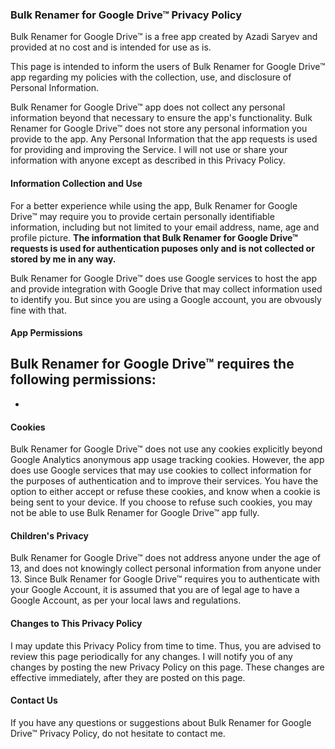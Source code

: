 ### Bulk Renamer for Google Drive™ Privacy Policy

Bulk Renamer for Google Drive™ is a free app created by Azadi Saryev and provided at no cost and is intended for use as is.

This page is intended to inform the users of Bulk Renamer for Google Drive™ app regarding my policies with the collection, use, and disclosure of Personal Information.

Bulk Renamer for Google Drive™ app does not collect any personal information beyond that necessary to ensure the app's functionality. Bulk Renamer for Google Drive™ does not store any personal information you provide to the app. Any Personal Information that the app requests is used for providing and improving the Service. I will not use or share your information with anyone except as described in this Privacy Policy.

#### Information Collection and Use

For a better experience while using the app, Bulk Renamer for Google Drive™ may require you to provide certain personally identifiable information, including but not limited to your email address, name, age and profile picture. **The information that Bulk Renamer for Google Drive™ requests is used for authentication puposes only and is not collected or stored by me in any way.**

Bulk Renamer for Google Drive™ does use Google services to host the app and provide integration with Google Drive that may collect information used to identify you. But since you are using a Google account, you are obvously fine with that.

#### App Permissions

Bulk Renamer for Google Drive™ requires the following permissions:
- 
- 

#### Cookies

Bulk Renamer for Google Drive™ does not use any cookies explicitly beyond Google Analytics anonymous app usage tracking cookies. However, the app does use Google services that may use cookies to collect information for the purposes of authentication and to improve their services. You have the option to either accept or refuse these cookies, and know when a cookie is being sent to your device. If you choose to refuse such cookies, you may not be able to use Bulk Renamer for Google Drive™ app fully.

#### Children's Privacy

Bulk Renamer for Google Drive™ does not address anyone under the age of 13, and does not knowingly collect personal information from anyone under 13. Since Bulk Renamer for Google Drive™ requires you to authenticate with your Google Account, it is assumed that you are of legal age to have a Google Account, as per your local laws and regulations. 

#### Changes to This Privacy Policy

I may update this Privacy Policy from time to time. Thus, you are advised to review this page periodically for any changes. I will notify you of any changes by posting the new Privacy Policy on this page. These changes are effective immediately, after they are posted on this page.

#### Contact Us

If you have any questions or suggestions about Bulk Renamer for Google Drive™ Privacy Policy, do not hesitate to contact me.
